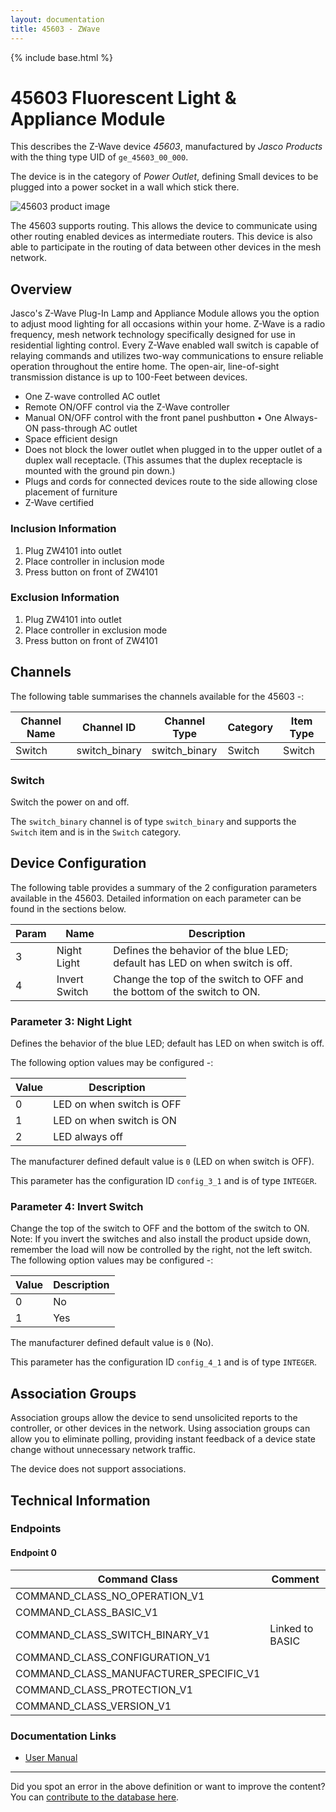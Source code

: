 ```yaml
---
layout: documentation
title: 45603 - ZWave
---
```


{% include base.html %}

# 45603 Fluorescent Light & Appliance Module
This describes the Z-Wave device *45603*, manufactured by *Jasco Products* with the thing type UID of ```ge_45603_00_000```.

The device is in the category of *Power Outlet*, defining Small devices to be plugged into a power socket in a wall which stick there.

![45603 product image](https://opensmarthouse.org/zwavedatabase/42/image/)


The 45603 supports routing. This allows the device to communicate using other routing enabled devices as intermediate routers.  This device is also able to participate in the routing of data between other devices in the mesh network.

## Overview

Jasco's Z-Wave Plug-In Lamp and Appliance Module allows you the option to adjust mood lighting for all occasions within your home. Z-Wave is a radio frequency, mesh network technology specifically designed for use in residential lighting control. Every Z-Wave enabled wall switch is capable of relaying commands and utilizes two-way communications to ensure reliable operation throughout the entire home. The open-air, line-of-sight transmission distance is up to 100-Feet between devices.

  * One Z-wave controlled AC outlet
  * Remote ON/OFF control via the Z-Wave controller
  * Manual ON/OFF control with the front panel pushbutton • One Always-ON pass-through AC outlet
  * Space efficient design
  * Does not block the lower outlet when plugged in to the upper outlet of a duplex wall receptacle. (This assumes that the duplex receptacle is mounted with the ground pin down.)
  * Plugs and cords for connected devices route to the side allowing close placement of furniture
  * Z-Wave certified

### Inclusion Information

  1. Plug ZW4101 into outlet
  2. Place controller in inclusion mode
  3. Press button on front of ZW4101

### Exclusion Information

  1. Plug ZW4101 into outlet
  2. Place controller in exclusion mode
  3. Press button on front of ZW4101

## Channels

The following table summarises the channels available for the 45603 -:

| Channel Name | Channel ID | Channel Type | Category | Item Type |
|--------------|------------|--------------|----------|-----------|
| Switch | switch_binary | switch_binary | Switch | Switch | 

### Switch
Switch the power on and off.

The ```switch_binary``` channel is of type ```switch_binary``` and supports the ```Switch``` item and is in the ```Switch``` category.



## Device Configuration

The following table provides a summary of the 2 configuration parameters available in the 45603.
Detailed information on each parameter can be found in the sections below.

| Param | Name  | Description |
|-------|-------|-------------|
| 3 | Night Light | Defines the behavior of the blue LED; default has LED on when switch is off. |
| 4 | Invert Switch | Change the top of the switch to OFF and the bottom of the switch to ON. |

### Parameter 3: Night Light

Defines the behavior of the blue LED; default has LED on when switch is off.

The following option values may be configured -:

| Value  | Description |
|--------|-------------|
| 0 | LED on when switch is OFF |
| 1 | LED on when switch is ON |
| 2 | LED always off |

The manufacturer defined default value is ```0``` (LED on when switch is OFF).

This parameter has the configuration ID ```config_3_1``` and is of type ```INTEGER```.


### Parameter 4: Invert Switch

Change the top of the switch to OFF and the bottom of the switch to ON.
Note: If you invert the switches and also install the product upside down, remember the load will now be controlled by the right, not the left switch.
The following option values may be configured -:

| Value  | Description |
|--------|-------------|
| 0 | No |
| 1 | Yes |

The manufacturer defined default value is ```0``` (No).

This parameter has the configuration ID ```config_4_1``` and is of type ```INTEGER```.


## Association Groups

Association groups allow the device to send unsolicited reports to the controller, or other devices in the network. Using association groups can allow you to eliminate polling, providing instant feedback of a device state change without unnecessary network traffic.

The device does not support associations.
## Technical Information

### Endpoints

#### Endpoint 0

| Command Class | Comment |
|---------------|---------|
| COMMAND_CLASS_NO_OPERATION_V1| |
| COMMAND_CLASS_BASIC_V1| |
| COMMAND_CLASS_SWITCH_BINARY_V1| Linked to BASIC|
| COMMAND_CLASS_CONFIGURATION_V1| |
| COMMAND_CLASS_MANUFACTURER_SPECIFIC_V1| |
| COMMAND_CLASS_PROTECTION_V1| |
| COMMAND_CLASS_VERSION_V1| |

### Documentation Links

* [User Manual](https://opensmarthouse.org/zwavedatabase/42/reference/45603-Manual-Eng.pdf)

---

Did you spot an error in the above definition or want to improve the content?
You can [contribute to the database here](https://opensmarthouse.org/zwavedatabase/42).
